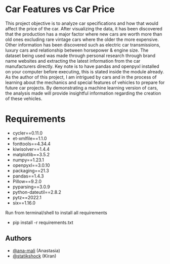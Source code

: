 
# Car Features vs Car Price
This project objective is to analyze car specifications and how that would affect the price of the car. After visualizing the data, it has been discovered that the production has a major factor where new cars are worth more than old ones excluding rare vintage cars where the older the more expensive. Other information has been discovered such as electric car transmissions, luxury cars and relationship between horsepower & engine size. The dataset being used was made through personal research through brand name websites and extracting the latest information from the car manufacturers directly. Key note is to have pandas and openpyxl installed on your computer before executing, this is stated inside the module already. As the author of this project, I am intrigued by cars and in the process of learning about the mechanics and special features of vehicles to prepare for future car projects. By demonstrating a machine learning version of cars, the analysis made will provide insightful information regarding the creation of these vehicles.


# Requirements
- cycler==0.11.0
- et-xmlfile==1.1.0
- fonttools==4.34.4
- kiwisolver==1.4.4
- matplotlib==3.5.2
- numpy==1.23.1
- openpyxl==3.0.10
- packaging==21.3
- pandas==1.4.3
- Pillow==9.2.0
- pyparsing==3.0.9
- python-dateutil==2.8.2
- pytz==2022.1
- six==1.16.0

Run from terminal/shell to install all requirements
- pip install -r requirements.txt


## Authors

- [@ana-mali](https://github.com/ana-mali) (Anastasia)
- [@statikshock](https://www.github.com/statikshock) (Kiran)



